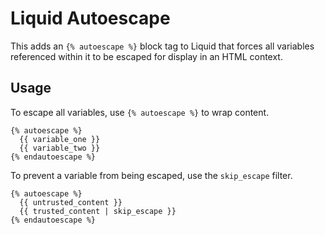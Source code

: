 # Liquid Autoescape

This adds an `{% autoescape %}` block tag to Liquid that forces all variables
referenced within it to be escaped for display in an HTML context.

## Usage

To escape all variables, use `{% autoescape %}` to wrap content.

```liquid
{% autoescape %}
  {{ variable_one }}
  {{ variable_two }}
{% endautoescape %}
```

To prevent a variable from being escaped, use the `skip_escape` filter.

```liquid
{% autoescape %}
  {{ untrusted_content }}
  {{ trusted_content | skip_escape }}
{% endautoescape %}
```
